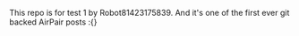 This repo is for test 1 by Robot81423175839. And it's one of the first ever git backed AirPair posts :{}